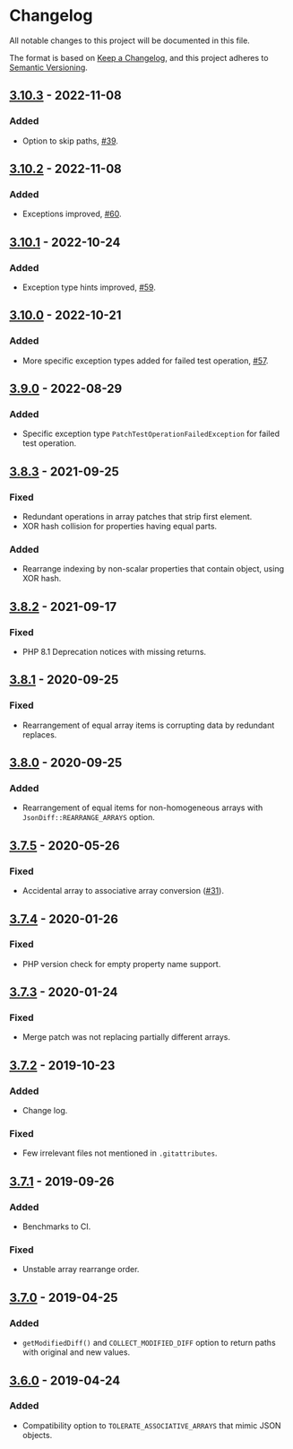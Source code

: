 # Changelog
All notable changes to this project will be documented in this file.

The format is based on [Keep a Changelog](https://keepachangelog.com/en/1.0.0/),
and this project adheres to [Semantic Versioning](https://semver.org/spec/v2.0.0.html).

## [3.10.3] - 2022-11-08

### Added
- Option to skip paths, [#39](https://github.com/swaggest/json-diff/pull/39).

## [3.10.2] - 2022-11-08

### Added
- Exceptions improved, [#60](https://github.com/swaggest/json-diff/pull/60).

## [3.10.1] - 2022-10-24

### Added
- Exception type hints improved, [#59](https://github.com/swaggest/json-diff/pull/59).

## [3.10.0] - 2022-10-21

### Added
- More specific exception types added for failed test operation, [#57](https://github.com/swaggest/json-diff/pull/57).


## [3.9.0] - 2022-08-29

### Added
- Specific exception type `PatchTestOperationFailedException` for failed test operation.

## [3.8.3] - 2021-09-25

### Fixed
- Redundant operations in array patches that strip first element.
- XOR hash collision for properties having equal parts.

### Added
- Rearrange indexing by non-scalar properties that contain object, using XOR hash.

## [3.8.2] - 2021-09-17

### Fixed
- PHP 8.1 Deprecation notices with missing returns.

## [3.8.1] - 2020-09-25

### Fixed
- Rearrangement of equal array items is corrupting data by redundant replaces.

## [3.8.0] - 2020-09-25

### Added
- Rearrangement of equal items for non-homogeneous arrays with `JsonDiff::REARRANGE_ARRAYS` option.

## [3.7.5] - 2020-05-26

### Fixed
- Accidental array to associative array conversion ([#31](https://github.com/swaggest/json-diff/issues/31)).

## [3.7.4] - 2020-01-26

### Fixed
- PHP version check for empty property name support.

## [3.7.3] - 2020-01-24

### Fixed
- Merge patch was not replacing partially different arrays.

## [3.7.2] - 2019-10-23

### Added
- Change log.

### Fixed
- Few irrelevant files not mentioned in `.gitattributes`.

## [3.7.1] - 2019-09-26

### Added
- Benchmarks to CI.

### Fixed
- Unstable array rearrange order.

## [3.7.0] - 2019-04-25

### Added
- `getModifiedDiff()` and `COLLECT_MODIFIED_DIFF` option to return paths with original and new values.

## [3.6.0] - 2019-04-24

### Added
- Compatibility option to `TOLERATE_ASSOCIATIVE_ARRAYS` that mimic JSON objects.

[3.10.3]: https://github.com/swaggest/json-diff/compare/v3.10.2...v3.10.3
[3.10.2]: https://github.com/swaggest/json-diff/compare/v3.10.1...v3.10.2
[3.10.1]: https://github.com/swaggest/json-diff/compare/v3.10.0...v3.10.1
[3.10.0]: https://github.com/swaggest/json-diff/compare/v3.9.0...v3.10.0
[3.9.0]: https://github.com/swaggest/json-diff/compare/v3.8.3...v3.9.0
[3.8.3]: https://github.com/swaggest/json-diff/compare/v3.8.2...v3.8.3
[3.8.2]: https://github.com/swaggest/json-diff/compare/v3.8.1...v3.8.2
[3.8.1]: https://github.com/swaggest/json-diff/compare/v3.8.0...v3.8.1
[3.8.0]: https://github.com/swaggest/json-diff/compare/v3.7.5...v3.8.0
[3.7.5]: https://github.com/swaggest/json-diff/compare/v3.7.4...v3.7.5
[3.7.4]: https://github.com/swaggest/json-diff/compare/v3.7.3...v3.7.4
[3.7.3]: https://github.com/swaggest/json-diff/compare/v3.7.2...v3.7.3
[3.7.2]: https://github.com/swaggest/json-diff/compare/v3.7.1...v3.7.2
[3.7.1]: https://github.com/swaggest/json-diff/compare/v3.7.0...v3.7.1
[3.7.0]: https://github.com/swaggest/json-diff/compare/v3.6.0...v3.7.0
[3.6.0]: https://github.com/swaggest/json-diff/compare/v3.5.1...v3.6.0

